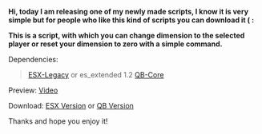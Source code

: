 **Hi, today I am releasing one of my newly made scripts, I know it is very simple but for people who like this kind of scripts you can download it ( :**

**This is a script, with which you can change dimension to the selected player or reset your dimension to zero with a simple command.**

Dependencies:

> [ESX-Legacy](https://github.com/esx-framework/esx-legacy) or es_extended 1.2
> [QB-Core](https://github.com/qbcore-framework/qb-core)

Preview: [Video](https://streamable.com/uetd6g) 

Download: [ESX Version](https://github.com/xFlixzy/apx-dimensions-esx) or [QB Version](https://github.com/xFlixzy/apx-dimensions-qb)

Thanks and hope you enjoy it!
